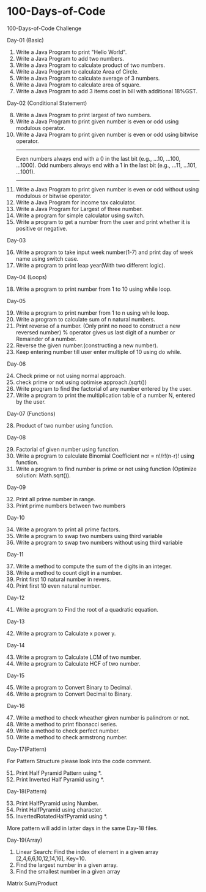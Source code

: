 # 100-Days-of-Code
100-Days-of-Code Challenge 

Day-01 (Basic)
1. Write a Java Program to print "Hello World".
2. Write a Java Program to add two numbers.
3. Write a Java Program to calculate product of two numbers.
4. Write a Java Program to calculate Area of Circle.
5. Write a Java Program to calculate average of 3 numbers.
6. Write a Java Program to calculate area of square.
7. Write a Java Program to add 3 items cost in bill with additional 18%GST.

Day-02 (Conditional Statement)

8. Write a Java Program to print largest of two numbers.
9. Write a Java Program to print given number is even or odd using modulous operator.
10. Write a Java Program to print given number is even or odd using bitwise operator.
    *********************************************************************************
    Even numbers always end with a 0 in the last bit (e.g., ...10, ...100, ...1000).
    Odd numbers always end with a 1 in the last bit (e.g., ...11, ...101, ...1001).
    ***********************************************************************************
11. Write a Java Program to print given number is even or odd without using modulous or bitwise operator.
12. Write a Java Program for income tax calculator.
13. Write a Java Program for Largest of three number.
14. Write a program for simple calculator using switch.
15. Write a program to get a number from the user and print whether it is positive or negative.

Day-03 

16. Write a program to take input week number(1-7) and print day of week name using switch case.
17. Write a program to print leap year(With two different logic).

Day-04 (Loops)

18. Write a program to print number from 1 to 10 using while loop.

Day-05

19. Write a program to print number from 1 to n using while loop.
20. Write a program to calculate sum of n natural numbers.
21. Print reverse of a number. (Only print no need to construct a new reversed number) % operator
     gives us last digit of a number or Remainder of a number.
22. Reverse the given number.(constructing a new number).
23. Keep entering number till user enter multiple of 10 using do while.

Day-06

24. Check prime or not using normal approach.
25. check prime or not using optimise approach.(sqrt())
26. Write program to find the factorial of any number entered by the user.
27. Write a program to print the multiplication table of a number N, entered by the user.

Day-07 (Functions)

28. Product of two number using function.

Day-08 

29. Factorial of given number using function.
30. Write a program to calculate Binomial Coefficient ncr = n!/r!(n-r)! using function.
31. Write a program to find number is prime or not using function (Optimize solution: Math.sqrt()).

Day-09

32. Print all prime number in range.
33. Print prime numbers between two numbers

Day-10

34. Write a program to print all prime factors.
35. Write a program to swap two numbers using third variable
36. Write a program to swap two numbers without using third variable

Day-11

37. Write a method to compute the sum of the digits in an integer.
38. Write a method to count digit in a number.
39. Print first 10 natural number in revers.
40. Print first 10 even natural number.

Day-12

41. Write a program to Find the root of a quadratic equation.

Day-13

42. Write a program to Calculate x power y.

Day-14

43. Write a program to Calculate LCM of two number.
44. Write a program to Calculate HCF of two number.

Day-15

45. Write a program to Convert Binary to Decimal.
46. Write a program to Convert Decimal to Binary.

Day-16

47. Write a method to check wheather given number is palindrom or not.
48. Write a method to print fibonacci series.
49. Write a method to check perfect number.
50. Write a method to check armstrong number.

Day-17(Pattern)

For Pattern Structure please look into the code comment.

51. Print Half Pyramid Pattern using *.
52. Print Inverted Half Pyramid using *. 

Day-18(Pattern)

53. Print HalfPyramid using Number.
54. Print HalfPyramid using character.
55. InvertedRotatedHalfPyramid using *.

More pattern will add in latter days in the same Day-18 files.

Day-19(Array)

1. Linear Search: Find the index of element in a given array [2,4,6,6,10,12,14,16], Key=10.
2. Find the largest number in a given array.
3. Find the smallest number in a given array





Matrix Sum/Product